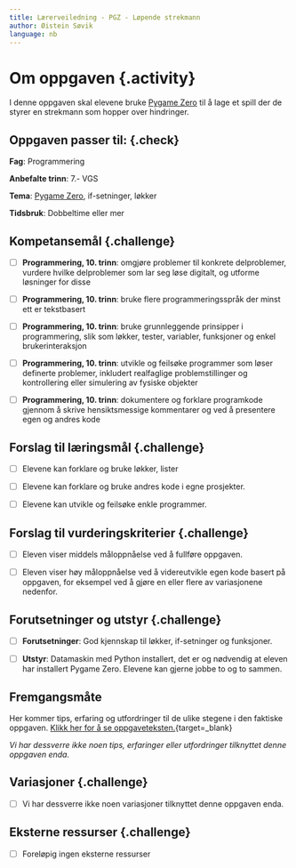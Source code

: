 ```yaml
---
title: Lærerveiledning - PGZ - Løpende strekmann
author: Øistein Søvik
language: nb
---
```



# Om oppgaven {.activity}

I denne oppgaven skal elevene bruke [Pygame
Zero](https://pygame-zero.readthedocs.io/en/stable/) til å lage et spill der de
styrer en strekmann som hopper over hindringer.

## Oppgaven passer til: {.check}

__Fag__: Programmering

__Anbefalte trinn__: 7.- VGS

__Tema__: [Pygame Zero](https://pygame-zero.readthedocs.io/en/stable/),
if-setninger, løkker

__Tidsbruk__: Dobbeltime eller mer

## Kompetansemål {.challenge}

- [ ] __Programmering, 10. trinn__: omgjøre problemer til konkrete delproblemer,
  vurdere hvilke delproblemer som lar seg løse digitalt, og utforme løsninger
  for disse

- [ ] __Programmering, 10. trinn__: bruke flere programmeringsspråk der minst
  ett er tekstbasert

- [ ] __Programmering, 10. trinn__: bruke grunnleggende prinsipper i
  programmering, slik som løkker, tester, variabler, funksjoner og enkel
  brukerinteraksjon

- [ ] __Programmering, 10. trinn__: utvikle og feilsøke programmer som løser
  definerte problemer, inkludert realfaglige problemstillinger og kontrollering
  eller simulering av fysiske objekter

- [ ] __Programmering, 10. trinn__: dokumentere og forklare programkode gjennom
  å skrive hensiktsmessige kommentarer og ved å presentere egen og andres kode

## Forslag til læringsmål {.challenge}

- [ ] Elevene kan forklare og bruke løkker, lister

- [ ] Elevene kan forklare og bruke andres kode i egne prosjekter.

- [ ] Elevene kan utvikle og feilsøke enkle programmer.

## Forslag til vurderingskriterier {.challenge}

- [ ] Eleven viser middels måloppnåelse ved å fullføre oppgaven.

- [ ] Eleven viser høy måloppnåelse ved å videreutvikle egen kode basert på
  oppgaven, for eksempel ved å gjøre en eller flere av variasjonene nedenfor.

## Forutsetninger og utstyr {.challenge}

- [ ] __Forutsetninger__: God kjennskap til løkker, if-setninger og funksjoner.

- [ ] __Utstyr__: Datamaskin med Python installert, det er og nødvendig at
  eleven har installert Pygame Zero. Elevene kan gjerne jobbe to og to sammen.

## Fremgangsmåte

Her kommer tips, erfaring og utfordringer til de ulike stegene i den faktiske
oppgaven. [Klikk her for å se
oppgaveteksten.](../lopende_strekmann/lopende_strekmann.html){target=_blank}

_Vi har dessverre ikke noen tips, erfaringer eller utfordringer tilknyttet denne
oppgaven enda._

## Variasjoner {.challenge}

- [ ] Vi har dessverre ikke noen variasjoner tilknyttet denne oppgaven enda.

## Eksterne ressurser {.challenge}

- [ ] Foreløpig ingen eksterne ressurser
